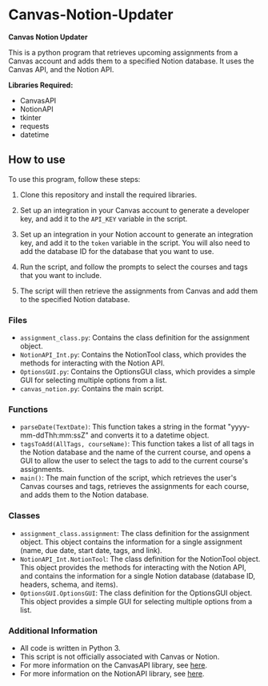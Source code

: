 # Canvas-Notion-Updater

**Canvas Notion Updater**

This is a python program that retrieves upcoming assignments from a Canvas account and adds them to a specified Notion database. It uses the Canvas API, and the Notion API.

**Libraries Required:**

- CanvasAPI
- NotionAPI
- tkinter
- requests
- datetime

## How to use

To use this program, follow these steps:

1. Clone this repository and install the required libraries.

2. Set up an integration in your Canvas account to generate a developer key, and add it to the `API_KEY` variable in the script.

3. Set up an integration in your Notion account to generate an integration key, and add it to the `token` variable in the script. You will also need to add the database ID for the database that you want to use.

4. Run the script, and follow the prompts to select the courses and tags that you want to include.

5. The script will then retrieve the assignments from Canvas and add them to the specified Notion database.

### Files

- `assignment_class.py`: Contains the class definition for the assignment object.
- `NotionAPI_Int.py`: Contains the NotionTool class, which provides the methods for interacting with the Notion API.
- `OptionsGUI.py`: Contains the OptionsGUI class, which provides a simple GUI for selecting multiple options from a list.
- `canvas_notion.py`: Contains the main script.

### Functions

- `parseDate(TextDate)`: This function takes a string in the format "yyyy-mm-ddThh:mm:ssZ" and converts it to a datetime object.
- `tagsToAdd(AllTags, courseName)`: This function takes a list of all tags in the Notion database and the name of the current course, and opens a GUI to allow the user to select the tags to add to the current course's assignments.
- `main()`: The main function of the script, which retrieves the user's Canvas courses and tags, retrieves the assignments for each course, and adds them to the Notion database.

### Classes

- `assignment_class.assignment`: The class definition for the assignment object. This object contains the information for a single assignment (name, due date, start date, tags, and link).
- `NotionAPI_Int.NotionTool`: The class definition for the NotionTool object. This object provides the methods for interacting with the Notion API, and contains the information for a single Notion database (database ID, headers, schema, and items).
- `OptionsGUI.OptionsGUI`: The class definition for the OptionsGUI object. This object provides a simple GUI for selecting multiple options from a list.

### Additional Information

- All code is written in Python 3.
- This script is not officially associated with Canvas or Notion.
- For more information on the CanvasAPI library, see [here](https://github.com/ucfopen/canvasapi).
- For more information on the NotionAPI library, see [here](https://developers.notion.com/docs/getting-started). 
